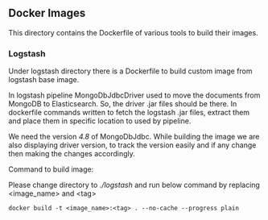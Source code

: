 ## Docker Images

This directory contains the Dockerfile of various tools to build their images.

### Logstash

Under logstash directory there is a Dockerfile to build custom image from logstash base image.

In logstash pipeline MongoDbJdbcDriver used to move the documents from MongoDB to Elasticsearch. So, the driver .jar files should be there. In dockerfile commands written to fetch the logstash .jar files, extract them and place them in specific location to used by pipeline.

We need the version *4.8* of MongoDbJdbc. While building the image we are also displaying driver version, to track the version easily and if any change then making the changes accordingly.

Command to build image:

Please change directory to *./logstash* and run below command by replacing \<image_name> and \<tag>

```
docker build -t <image_name>:<tag> . --no-cache --progress plain
```
